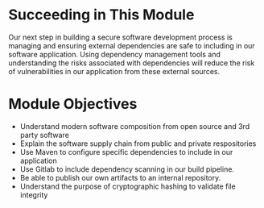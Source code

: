 # Succeeding in This Module

Our next step in building a secure software development process is managing and ensuring external dependencies are safe to including in our software application.  Using dependency management tools and understanding the risks associated with dependencies will reduce the risk of vulnerabilities in our application from these external sources. 

# Module Objectives

- Understand modern software composition from open source and 3rd party software
- Explain the software supply chain from public and private respositories
- Use Maven to configure specific dependencies to include in our application
- Use Gitlab to include dependency scanning in our build pipeline.
- Be able to publish our own artifacts to an internal repository.
- Understand the purpose of cryptographic hashing to validate file integrity
